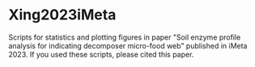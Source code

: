 # Xing2023iMeta
Scripts for statistics and plotting figures in paper "Soil enzyme profile analysis for indicating decomposer micro-food web" published in iMeta 2023. If you used these scripts, please cited this paper.
